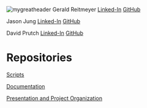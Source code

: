 ![mygreatheader](banner.png)
Gerald Reitmeyer
   [Linked-In](https://www.linkedin.com/in/gerald-reitmeyer/)
   [GitHub](https://github.com/gerreit)

Jason Jung
   [Linked-In](https://www.linkedin.com/in/jason-jung-151450272/)
   [GitHub](https://github.com/jaehwanjung23)

David Prutch
    [Linked-In](https://www.linkedin.com/in/david-prutch-1027/)
    [GitHub](https://github.com/PrutchD)
# Repositories

[Scripts](https://github.com/201d8-team1/Scripts)

[Documentation](https://github.com/201d8-team1/Documentation)

[Presentation and Project Organization](https://github.com/201d8-team1/PresentationandProjectOrganization)
      
